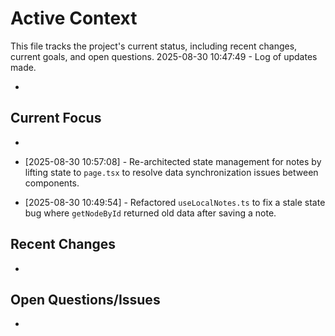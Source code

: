 # Active Context

This file tracks the project's current status, including recent changes, current goals, and open questions.
2025-08-30 10:47:49 - Log of updates made.

*

## Current Focus

*   

* [2025-08-30 10:57:08] - Re-architected state management for notes by lifting state to `page.tsx` to resolve data synchronization issues between components.
* [2025-08-30 10:49:54] - Refactored `useLocalNotes.ts` to fix a stale state bug where `getNodeById` returned old data after saving a note.
## Recent Changes

*   

## Open Questions/Issues

*   